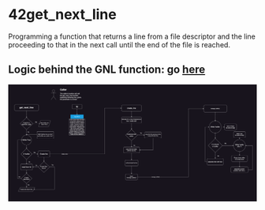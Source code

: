 # 42get_next_line

Programming a function that returns a line from a file descriptor 
and the line proceeding to that in the next call until the end of the file is reached.

## Logic behind the GNL function: go [here](https://drive.google.com/file/d/1-VRTTEoozlS8wlGxn-_vKk6VpGOlTk3S/view?usp=sharing)
![ok](https://github.com/rajh-phuyal/42get_next_line/blob/master/42_get_next_line.drawio.png)
####
